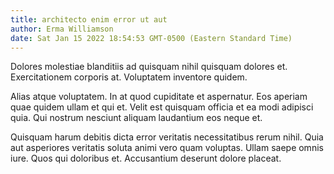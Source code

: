 ```yaml
---
title: architecto enim error ut aut
author: Erma Williamson
date: Sat Jan 15 2022 18:54:53 GMT-0500 (Eastern Standard Time)
---
```

Dolores molestiae blanditiis ad quisquam nihil quisquam dolores et. Exercitationem corporis at. Voluptatem inventore quidem.

 Alias atque voluptatem. In at quod cupiditate et aspernatur. Eos aperiam quae quidem ullam et qui et. Velit est quisquam officia et ea modi adipisci quia. Qui nostrum nesciunt aliquam laudantium eos neque et.

 Quisquam harum debitis dicta error veritatis necessitatibus rerum nihil. Quia aut asperiores veritatis soluta animi vero quam voluptas. Ullam saepe omnis iure. Quos qui doloribus et. Accusantium deserunt dolore placeat.
